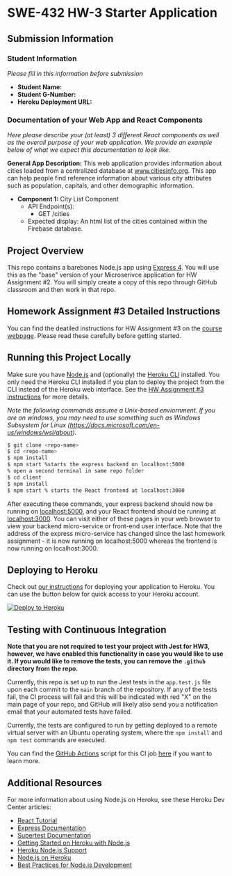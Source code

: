 # SWE-432 HW-3 Starter Application

## Submission Information

### Student Information

*Please fill in this information before submission*

* **Student Name:** 
* **Student G-Number:** 
* **Heroku Deployment URL:**

### Documentation of your Web App and React Components

*Here please describe your (at least) 3 different React components as well as the overall purpose of your web application. We provide an example below of what we expect this documentation to look like.*

**General App Description:** This web application provides information about cities loaded from a centralized database at www.citiesinfo.org. This app can help people find reference information about various city attributes such as population, capitals, and other demographic information.

* **Component 1:** City List Component
	* API Endpoint(s):
  		* GET /cities
  * Expected display: An html list of the cities contained within the Firebase database.

## Project Overview

This repo contains a barebones Node.js app using [Express 4](http://expressjs.com/). You will use this as the "base" version of your Microserivce application for HW Assignment #2. You will simply create a copy of this repo through GitHub classroom and then work in that repo. 

## Homework Assignment #3 Detailed Instructions

You can find the deatiled instructions for HW Assignment #3 on the [course webpage](https://cs.gmu.edu/~kpmoran/teaching/swe-432-f21/hw3). Please read these carefully before getting started.

## Running this Project Locally

Make sure you have [Node.js](http://nodejs.org/) and (optionally) the [Heroku CLI](https://cli.heroku.com/) installed. You only need the Heroku CLI installed if you plan to deploy the project from the CLI instead of the Heroku web interface. See the [HW Assignment #3 instructions](https://cs.gmu.edu/~kpmoran/teaching/swe-432-f21/hw3) for more details.

*Note the following commands assume a Unix-based enviornment. If you are on windows, you may need to use something such as Windows Subsystem for Linux (https://docs.microsoft.com/en-us/windows/wsl/about).*

```sh
$ git clone <repo-name>
$ cd <repo-name>
$ npm install
$ npm start %starts the express backend on localhost:5000
% open a second terminal in same repo folder
$ cd client
$ npm install
$ npm start % starts the React frontend at localhost:3000
```

After executing these commands, your express backend should now be running on [localhost:5000](http://localhost:5000/), and your React frontend should be running at [localhost:3000](http://localhost:3000/). You can visit either of these pages in your web browser to view your backend micro-service or front-end user interface. Note that the address of the express micro-service has changed since the last homework assignment - it is now running on localhost:5000 whereas the frontend is now running on localhost:3000. 

## Deploying to Heroku

Check out [our instructions](https://cs.gmu.edu/~kpmoran/teaching/swe-432-f21/hw3) for deploying your application to Heroku. You can use the button below for quick access to your Heroku account.

[![Deploy to Heroku](https://www.herokucdn.com/deploy/button.png)](https://heroku.com/deploy)

## Testing with Continuous Integration

**Note that you are not required to test your project with Jest for HW3, however, we have enabled this functionality in case you would like to use it. If you would like to remove the tests, you can remove the `.github` directory from the repo.**

Currently, this repo is set up to run the Jest tests in the `app.test.js` file upon each commit to the `main` branch of the repository. If any of the tests fail, the CI process will fail and this will be indicated with red "X" on the main page of your repo, and GitHub will likely also send you a notification email that your automated tests have failed.

Currently, the tests are configured to run by getting deployed to a remote virtual server with an Ubuntu operating system, where the `npm install` and `npm test` commands are executed.

You can find the [GitHub Actions](https://github.com/features/actions) script for this CI job [here](.github/workflows/ci.yml) if you want to learn more.

## Additional Resources

For more information about using Node.js on Heroku, see these Heroku Dev Center articles:

- [React Tutorial](https://reactjs.org/tutorial/tutorial.html)
- [Express Documentation](https://expressjs.com/en/5x/api.html)
- [Supertest Documentation](https://www.npmjs.com/package/supertest)
- [Getting Started on Heroku with Node.js](https://devcenter.heroku.com/articles/getting-started-with-nodejs)
- [Heroku Node.js Support](https://devcenter.heroku.com/articles/nodejs-support)
- [Node.js on Heroku](https://devcenter.heroku.com/categories/nodejs)
- [Best Practices for Node.js Development](https://devcenter.heroku.com/articles/node-best-practices)
